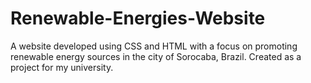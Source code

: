 # Renewable-Energies-Website

A website developed using CSS and HTML with a focus on promoting renewable energy sources in the city of Sorocaba, Brazil. 
Created as a project for my university.
